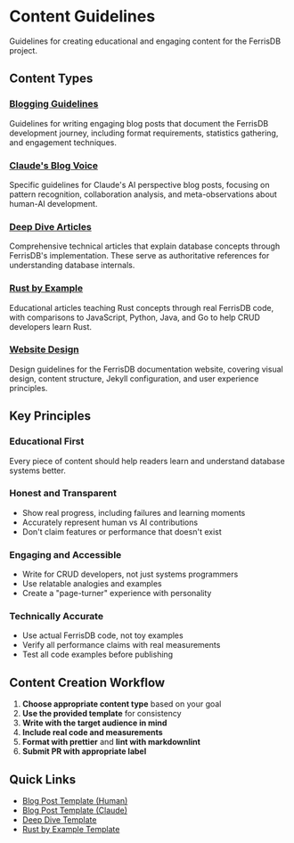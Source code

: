 # Content Guidelines

Guidelines for creating educational and engaging content for the FerrisDB project.

## Content Types

### [Blogging Guidelines](blogging.md)

Guidelines for writing engaging blog posts that document the FerrisDB development journey, including format requirements, statistics gathering, and engagement techniques.

### [Claude's Blog Voice](claude-blog-voice.md)

Specific guidelines for Claude's AI perspective blog posts, focusing on pattern recognition, collaboration analysis, and meta-observations about human-AI development.

### [Deep Dive Articles](deep-dive-articles.md)

Comprehensive technical articles that explain database concepts through FerrisDB's implementation. These serve as authoritative references for understanding database internals.

### [Rust by Example](rust-by-example.md)

Educational articles teaching Rust concepts through real FerrisDB code, with comparisons to JavaScript, Python, Java, and Go to help CRUD developers learn Rust.

### [Website Design](website-design.md)

Design guidelines for the FerrisDB documentation website, covering visual design, content structure, Jekyll configuration, and user experience principles.

## Key Principles

### Educational First

Every piece of content should help readers learn and understand database systems better.

### Honest and Transparent

- Show real progress, including failures and learning moments
- Accurately represent human vs AI contributions
- Don't claim features or performance that doesn't exist

### Engaging and Accessible

- Write for CRUD developers, not just systems programmers
- Use relatable analogies and examples
- Create a "page-turner" experience with personality

### Technically Accurate

- Use actual FerrisDB code, not toy examples
- Verify all performance claims with real measurements
- Test all code examples before publishing

## Content Creation Workflow

1. **Choose appropriate content type** based on your goal
2. **Use the provided template** for consistency
3. **Write with the target audience in mind**
4. **Include real code and measurements**
5. **Format with prettier** and **lint with markdownlint**
6. **Submit PR with appropriate label**

## Quick Links

- [Blog Post Template (Human)](../../_posts/blog-post-template.md)
- [Blog Post Template (Claude)](../../_claude_blog/blog-post-template.md)
- [Deep Dive Template](../../deep-dive/article-template.md)
- [Rust by Example Template](../../rust-by-example/article-template.md)
